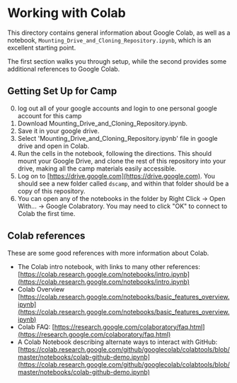 # Working with Colab

This directory contains general information about Google Colab, as well as a notebook, `Mounting_Drive_and_Cloning_Repository.ipynb`, which is an excellent starting point.  

The first section walks you through setup, while the second provides some additional references to Google Colab.

## Getting Set Up for Camp


0. log out all of your google accounts and login to one personal google account for this camp
1. Download Mounting_Drive_and_Cloning_Repository.ipynb.
2. Save it in your google drive. 
3. Select 'Mounting_Drive_and_Cloning_Repository.ipynb' file in google drive and open in Colab.
4. Run the cells in the notebook, following the directions.  This should mount your Google Drive, and clone the rest of this repository into your drive, making all the camp materials easily accessible.
5. Log on to [https://drive.google.com](https://drive.google.com).  You should see a new folder called `dscamp`, and within that folder should be a copy of this repository.
6. You can open any of the notebooks in the folder by Right Click -> Open With... -> Google Colabratory.  You may need to click "OK" to connect to Colab the first time.


## Colab references

These are some good references with more information about Colab.

* The Colab intro notebook, with links to many other references: [https://colab.research.google.com/notebooks/intro.ipynb](https://colab.research.google.com/notebooks/intro.ipynb)
* Colab Overview [https://colab.research.google.com/notebooks/basic_features_overview.ipynb](https://colab.research.google.com/notebooks/basic_features_overview.ipynb)
* Colab FAQ: [https://research.google.com/colaboratory/faq.html](https://research.google.com/colaboratory/faq.html)
* A Colab Notebook describing alternate ways to interact with GitHub:
[https://colab.research.google.com/github/googlecolab/colabtools/blob/master/notebooks/colab-github-demo.ipynb](https://colab.research.google.com/github/googlecolab/colabtools/blob/master/notebooks/colab-github-demo.ipynb)
